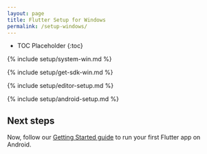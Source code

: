 ```yaml
---
layout: page
title: Flutter Setup for Windows
permalink: /setup-windows/
---
```


* TOC Placeholder
{:toc}

{% include setup/system-win.md %}

{% include setup/get-sdk-win.md %}

{% include setup/editor-setup.md %}

{% include setup/android-setup.md %}

## Next steps

Now, follow our [Getting Started guide](/getting-started/)
to run your first Flutter app on Android.
